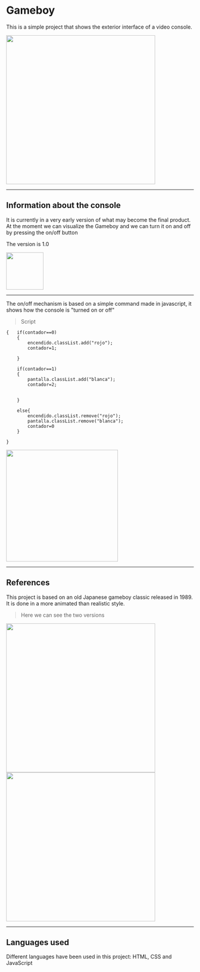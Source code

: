 # Gameboy


This is a simple project that shows the exterior interface of a video console.

<img src="imagenes%20Gameboy/Gameboy.png" height="400">

<hr>

## Information about the console

It is currently in a very early version of what may become the final product. At the moment we can visualize the Gameboy and we can turn it on and off by pressing the on/off button

The version is 1.0


<img src="imagenes%20Gameboy/boton.PNG" height="100">

<hr>

The on/off mechanism is based on a simple command made in javascript, it shows how the console is "turned on or off"

>Script

    {   if(contador==0)
        {
            encendido.classList.add("rojo");
            contador=1;

        }

        if(contador==1)
        {
            pantalla.classList.add("blanca");
            contador=2;


        }

        else{
            encendido.classList.remove("rojo");
            pantalla.classList.remove("blanca");
            contador=0
        }

    }

<img src="imagenes%20Gameboy/Gameboygift.gif" height="300">

<hr>

## References

This project is based on an old Japanese gameboy classic released in 1989. It is done in a more animated than realistic style.

>Here we can see the two versions

<img src="imagenes%20Gameboy/Gameboy_on.PNG" height="400">
<img src="imagenes%20Gameboy/Gameboyclassic.jpg" height="400">

<hr>

## Languages ​​used

Different languages ​​have been used in this project: HTML, CSS and JavaScript
